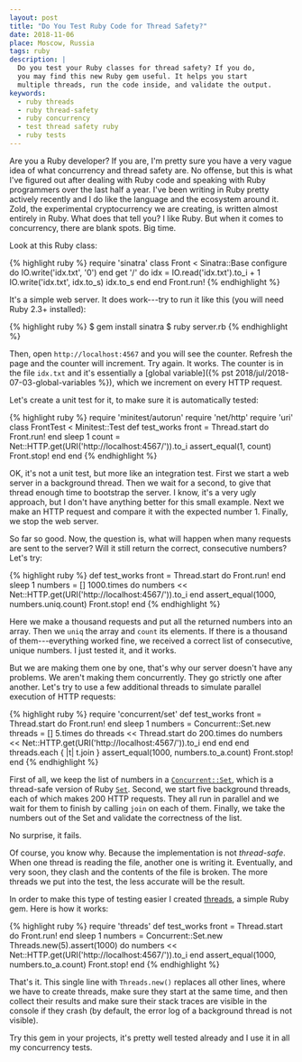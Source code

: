 ```yaml
---
layout: post
title: "Do You Test Ruby Code for Thread Safety?"
date: 2018-11-06
place: Moscow, Russia
tags: ruby
description: |
  Do you test your Ruby classes for thread safety? If you do,
  you may find this new Ruby gem useful. It helps you start
  multiple threads, run the code inside, and validate the output.
keywords:
  - ruby threads
  - ruby thread-safety
  - ruby concurrency
  - test thread safety ruby
  - ruby tests
---
```


Are you a Ruby developer? If you are, I'm pretty sure you have a very
vague idea of what concurrency and thread safety are. No offense, but this
is what I've figured out after dealing with Ruby code and speaking with Ruby
programmers over the last half a year. I've been writing in Ruby pretty actively
recently and I do like the language and the ecosystem around it.
Zold, the experimental cryptocurrency we are creating, is written almost
entirely in Ruby. What does that tell you? I like Ruby. But when it comes
to concurrency, there are blank spots. Big time.

<!--more-->

Look at this Ruby class:

{% highlight ruby %}
require 'sinatra'
class Front < Sinatra::Base
  configure do
    IO.write('idx.txt', '0')
  end
  get '/' do
    idx = IO.read('idx.txt').to_i + 1
    IO.write('idx.txt', idx.to_s)
    idx.to_s
  end
end
Front.run!
{% endhighlight %}

It's a simple web server. It does work---try to run it like this
(you will need Ruby 2.3+ installed):

{% highlight ruby %}
$ gem install sinatra
$ ruby server.rb
{% endhighlight %}

Then, open `http://localhost:4567` and you will see the counter. Refresh
the page and the counter will increment. Try again. It works. The counter
is in the file `idx.txt` and it's essentially
a [global variable]({% pst 2018/jul/2018-07-03-global-variables %}),
which we increment on every HTTP request.

Let's create a unit test for it, to make sure it is automatically tested:

{% highlight ruby %}
require 'minitest/autorun'
require 'net/http'
require 'uri'
class FrontTest < Minitest::Test
  def test_works
    front = Thread.start do
      Front.run!
    end
    sleep 1
    count = Net::HTTP.get(URI('http://localhost:4567/')).to_i
    assert_equal(1, count)
    Front.stop!
  end
end
{% endhighlight %}

OK, it's not a unit test, but more like an integration test.
First we start a web server in a background thread. Then
we wait for a second, to give that thread enough time to bootstrap
the server. I know, it's a very ugly approach, but I don't have anything
better for this small example. Next we make an HTTP request and
compare it with the expected number 1. Finally, we stop the web server.

So far so good. Now, the question is, what will happen when many
requests are sent to the server? Will it still return the correct,
consecutive numbers? Let's try:

{% highlight ruby %}
def test_works
  front = Thread.start do
    Front.run!
  end
  sleep 1
  numbers = []
  1000.times do
    numbers << Net::HTTP.get(URI('http://localhost:4567/')).to_i
  end
  assert_equal(1000, numbers.uniq.count)
  Front.stop!
end
{% endhighlight %}

Here we make a thousand requests and put all the returned numbers into an
array. Then we `uniq` the array and `count` its elements. If there is
a thousand of them---everything worked fine, we received a correct list
of consecutive, unique numbers. I just tested it, and it works.

But we are making them one by one, that's why our server doesn't have
any problems. We aren't making them concurrently. They go strictly one
after another. Let's try to use a few additional threads to simulate
parallel execution of HTTP requests:

{% highlight ruby %}
require 'concurrent/set'
def test_works
  front = Thread.start do
    Front.run!
  end
  sleep 1
  numbers = Concurrent::Set.new
  threads = []
  5.times do
    threads << Thread.start do
      200.times do
        numbers << Net::HTTP.get(URI('http://localhost:4567/')).to_i
      end
    end
  end
  threads.each { |t| t.join }
  assert_equal(1000, numbers.to_a.count)
  Front.stop!
end
{% endhighlight %}

First of all, we keep the list of numbers in a
[`Concurrent::Set`](http://ruby-concurrency.github.io/concurrent-ruby/master/Concurrent/Set.html), which
is a thread-safe version of Ruby [`Set`](http://ruby-doc.org/stdlib-2.4.0/libdoc/set/rdoc/Set.html).
Second, we start five background threads, each of which makes 200 HTTP requests.
They all run in parallel and we wait for them to finish by calling `join` on
each of them. Finally, we take the numbers out of the Set and validate
the correctness of the list.

No surprise, it fails.

Of course, you know why. Because the implementation is not _thread-safe_. When
one thread is reading the file, another one is writing it. Eventually, and very
soon, they clash and the contents of the file is broken. The more threads
we put into the test, the less accurate will be the result.

In order to make this type of testing easier I created
[threads](https://github.com/yegor256/threads),
a simple Ruby gem. Here is how it works:

{% highlight ruby %}
require 'threads'
def test_works
  front = Thread.start do
    Front.run!
  end
  sleep 1
  numbers = Concurrent::Set.new
  Threads.new(5).assert(1000) do
    numbers << Net::HTTP.get(URI('http://localhost:4567/')).to_i
  end
  assert_equal(1000, numbers.to_a.count)
  Front.stop!
end
{% endhighlight %}

That's it. This single line with `Threads.new()` replaces all other lines,
where we have to create threads, make sure they start at the same time,
and then collect their results and make sure their stack traces are visible
in the console if they crash (by default, the error log of a background
thread is not visible).

Try this gem in your projects, it's pretty well tested already and I
use it in all my concurrency tests.
